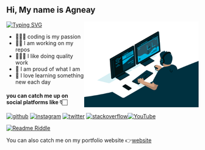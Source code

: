 <!--- A little about myself -->
## Hi, My name is Agneay
[![Typing SVG](https://readme-typing-svg.herokuapp.com?color=%2336BCF7&lines=Hey+happy+to+see+you+here)](https://git.io/typing-svg)
<img src="code.gif" width="300" align="right" style="float:right;">
- 🧑🏻‍💻 coding is my passion
- 💪🏻 I am working on my repos
- 🕵🏻‍♂️ I like doing quality work
- 🙂 I am proud of what I am 
- 🚀 I love learning something new each day

<!-- Contact me -->
#### you can catch me up on social platforms like 👇🏻
[<img src='https://cdn.jsdelivr.net/npm/simple-icons@3.0.1/icons/github.svg' alt='github' height='40'>](https://github.com/agneay)  [<img src='https://cdn.jsdelivr.net/npm/simple-icons@3.0.1/icons/instagram.svg' alt='instagram' height='40'>](https://www.instagram.com/agneay/)  [<img src='https://cdn.jsdelivr.net/npm/simple-icons@3.0.1/icons/twitter.svg' alt='twitter' height='40'>](https://twitter.com/@agneay)  [<img
src='https://cdn.jsdelivr.net/npm/simple-icons@3.0.1/icons/stackoverflow.svg' alt='stackoverflow' height='40'>](https://stackoverflow.com/users/15565138)[<img src='https://cdn.jsdelivr.net/npm/simple-icons@3.0.1/icons/youtube.svg' alt='YouTube' height='40'>](https://www.youtube.com/channel/UCnNHBTNAf_4g2fqmFKXLtJA)    



[![Readme Riddle](https://github-readme-riddle.vercel.app/api?type=horizontal&theme=dark)](https://github.com/CodeWhiteWeb/github-readme-riddle)

You can also catch me on my portfolio website 👉[website](https://agneay.tech)
